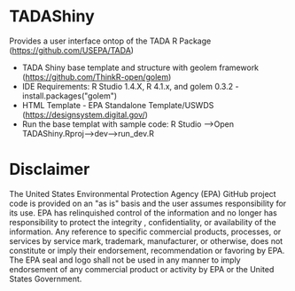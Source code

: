 # TADAShiny
Provides a user interface ontop of the TADA R Package (https://github.com/USEPA/TADA)
- TADA Shiny base template and structure with geolem framework  (https://github.com/ThinkR-open/golem) 
- IDE Requirements: R Studio 1.4.X, R 4.1.x, and golem 0.3.2 - install.packages("golem")
- HTML Template - EPA Standalone Template/USWDS (https://designsystem.digital.gov/)
- Run the base templat with sample code: R Studio -->Open TADAShiny.Rproj-->dev-->run_dev.R


# Disclaimer
The United States Environmental Protection Agency (EPA) GitHub project code is provided on an "as is" basis and the user assumes responsibility for its use.  EPA has relinquished control of the information and no longer has responsibility to protect the integrity , confidentiality, or availability of the information.  Any reference to specific commercial products, processes, or services by service mark, trademark, manufacturer, or otherwise, does not constitute or imply their endorsement, recommendation or favoring by EPA.  The EPA seal and logo shall not be used in any manner to imply endorsement of any commercial product or activity by EPA or the United States Government.
